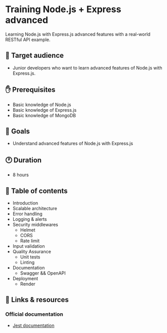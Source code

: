 # Training Node.js + Express advanced

Learning Node.js with Express.js advanced features with a real-world RESTful API example.

## :information_desk_person: Target audience

- Junior developers who want to learn advanced features of Node.js with Express.js.

## :hand: Prerequisites

- Basic knowledge of Node.js
- Basic knowledge of Express.js
- Basic knowledge of MongoDB
  
## :dart: Goals

- Understand advanced features of Node.js with Express.js

## :clock1: Duration

- 8 hours

## :bookmark_tabs: Table of contents

- Introduction
- Scalable architecture
- Error handling
- Logging & alerts
- Security middlewares
  - Helmet
  - CORS
  - Rate limit
- Input validation
- Quality Assurance
  - Unit tests
  - Linting
- Documentation
  - Swagger && OpenAPI
- Deployment
  - Render

## :link: Links & resources
  
### Official documentation

- [Jest documentation](https://github.com/visionmedia/supertest)
